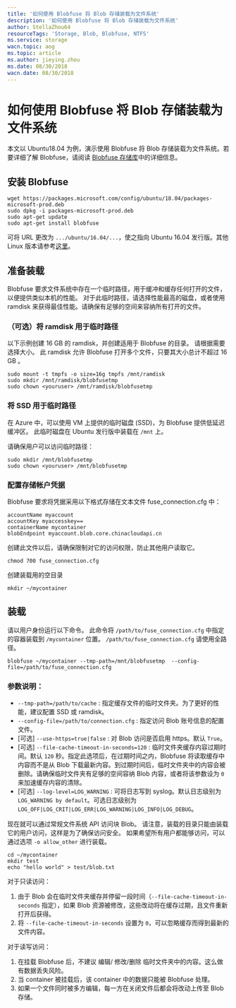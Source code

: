 ```yaml
---
title: '如何使用 Blobfuse 将 Blob 存储装载为文件系统'
description: '如何使用 Blobfuse 将 Blob 存储装载为文件系统'
author: StellaZhou64 
resourceTags: 'Storage, Blob, Blobfuse, NTFS'
ms.service: storage
wacn.topic: aog
ms.topic: article
ms.author: jieying.zhou
ms.date: 08/30/2018
wacn.date: 08/30/2018
---
```


# 如何使用 Blobfuse 将 Blob 存储装载为文件系统

本文以 Ubuntu18.04 为例，演示使用 Blobfuse 将 Blob 存储装载为文件系统。若要详细了解 Blobfuse，请阅读 [Blobfuse 存储库](https://github.com/Azure/azure-storage-fuse)中的详细信息。

## 安装 Blobfuse

```shell
wget https://packages.microsoft.com/config/ubuntu/18.04/packages-microsoft-prod.deb
sudo dpkg -i packages-microsoft-prod.deb
sudo apt-get update
sudo apt-get install blobfuse
```

可将 URL 更改为 `.../ubuntu/16.04/...`，使之指向 Ubuntu 16.04 发行版。其他 Linux 版本请参考[这里](https://github.com/Azure/azure-storage-fuse/wiki/1.-Installation)。

## 准备装载

Blobfuse 要求文件系统中存在一个临时路径，用于缓冲和缓存任何打开的文件，以便提供类似本机的性能。 对于此临时路径，请选择性能最高的磁盘，或者使用 ramdisk 来获得最佳性能。请确保有足够的空间来容纳所有打开的文件。

### （可选）将 ramdisk 用于临时路径

以下示例创建 16 GB 的 ramdisk，并创建适用于 Blobfuse 的目录。 请根据需要选择大小。 此 ramdisk 允许 Blobfuse 打开多个文件，只要其大小总计不超过 16 GB 。

```shell
sudo mount -t tmpfs -o size=16g tmpfs /mnt/ramdisk
sudo mkdir /mnt/ramdisk/blobfusetmp
sudo chown <youruser> /mnt/ramdisk/blobfusetmp
```

### 将 SSD 用于临时路径

在 Azure 中，可以使用 VM 上提供的临时磁盘 (SSD)，为 Blobfuse 提供低延迟缓冲区。 此临时磁盘在 Ubuntu 发行版中装载在 `/mnt` 上。

请确保用户可以访问临时路径：

```shell
sudo mkdir /mnt/blobfusetmp
sudo chown <youruser> /mnt/blobfusetmp
```

### 配置存储帐户凭据

Blobfuse 要求将凭据采用以下格式存储在文本文件 fuse_connection.cfg 中：

```
accountName myaccount
accountKey myaccesskey==
containerName mycontainer
blobEndpoint myaccount.blob.core.chinacloudapi.cn
```

创建此文件以后，请确保限制对它的访问权限，防止其他用户读取它。

```shell
chmod 700 fuse_connection.cfg
```

创建装载用的空目录

```shell
mkdir ~/mycontainer
```

## 装载

请以用户身份运行以下命令。 此命令将 `/path/to/fuse_connection.cfg` 中指定的容器装载到 `/mycontainer` 位置。 `/path/to/fuse_connection.cfg` 请使用全路径。

```shell
blobfuse ~/mycontainer --tmp-path=/mnt/blobfusetmp  --config-file=/path/to/fuse_connection.cfg
```

### 参数说明：

- `--tmp-path=/path/to/cache` : 指定缓存文件的临时文件夹。为了更好的性能，建议配置 SSD 或 ramdisk。
- `--config-file=/path/to/connection.cfg` : 指定访问 Blob 账号信息的配置文件。
- [可选] `--use-https=true|false` : 对 Blob 访问是否启用 https。默认 `True`。
- [可选] `--file-cache-timeout-in-seconds=120` : 临时文件夹缓存内容过期时间。默认 `120` 秒。指定此选项后，在过期时间之内，Blobfuse 将读取缓存中内容而不是从 Blob 下载最新内容。到过期时间后，临时文件夹中的内容会被删除。请确保临时文件夹有足够的空间容纳 Blob 内容，或者将该参数设为 `0` 来加速缓存内容的清除。
- [可选] `--log-level=LOG_WARNING` : 可将日志写到 syslog。默认日志级别为 `LOG_WARNING by default`。可选日志级别为 `LOG_OFF|LOG_CRIT|LOG_ERR|LOG_WARNING|LOG_INFO|LOG_DEBUG`。

现在就可以通过常规文件系统 API 访问块 Blob。 请注意，装载的目录只能由装载它的用户访问，这样是为了确保访问安全。 如果希望所有用户都能够访问，可以通过选项 `-o allow_other` 进行装载。

```shell
cd ~/mycontainer
mkdir test
echo "hello world" > test/blob.txt
```

对于只读访问：

1. 由于 Blob 会在临时文件夹缓存并停留一段时间（`--file-cache-timeout-in-seconds` 指定），如果 Blob 资源被修改，这些改动将在缓存过期，且文件重新打开后获得。
2. 将 `--file-cache-timeout-in-seconds` 设置为 `0`，可以忽略缓存而得到最新的文件内容。

对于读写访问：

1. 在挂载 Blobfuse 后，不建议 编辑/ 修改/删除 临时文件夹中的内容。这么做有数据丢失风险。
2. 当 container 被挂载后，该 container 中的数据只能被 Blobfuse 处理。
3. 如果一个文件同时被多方编辑，每一方在关闭文件后都会将改动上传至 Blob 存储。